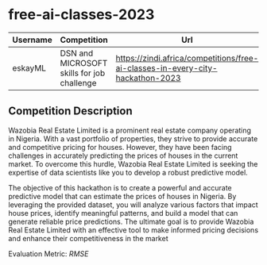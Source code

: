 # free-ai-classes-2023


| Username  | Competition |  Url |
|-----------|--------------|--------|
|eskayML|DSN and MICROSOFT skills for job challenge|https://zindi.africa/competitions/free-ai-classes-in-every-city-hackathon-2023|

## Competition Description
Wazobia Real Estate Limited is a prominent real estate company operating in Nigeria. With a vast portfolio of properties, they strive to provide accurate and competitive pricing for houses. However, they have been facing challenges in accurately predicting the prices of houses in the current market. To overcome this hurdle, Wazobia Real Estate Limited is seeking the expertise of data scientists like you to develop a robust predictive model.

The objective of this hackathon is to create a powerful and accurate predictive model that can estimate the prices of houses in Nigeria. By leveraging the provided dataset, you will analyze various factors that impact house prices, identify meaningful patterns, and build a model that can generate reliable price predictions. The ultimate goal is to provide Wazobia Real Estate Limited with an effective tool to make informed pricing decisions and enhance their competitiveness in the market

Evaluation Metric: $RMSE$

